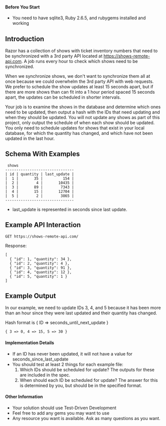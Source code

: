 #### Before You Start
  * You need to have sqlite3, Ruby 2.6.5, and rubygems installed and working

## Introduction

Razor has a collection of shows with ticket inventory numbers that need to be
synchronized with a 3rd party API located at https://shows-remote-api.com. A
job runs every hour to check which shows need to be synchronized.

When we synchronize shows, we don't want to synchronize them all at once because
we could overwhelm the 3rd party API with web requests. We prefer to schedule the
show updates at least 15 seconds apart, but if there are more shows than can fit
into a 1 hour period spaced 15 seconds apart, the updates can be scheduled in
shorter intervals.

Your job is to examine the shows in the database and determine which ones need to
be updated, then output a hash with the IDs that need updating and when they should
be updated. You will not update any shows as part of this project, only output the
schedule of when each show should be updated. You only need to schedule updates
for shows that exist in your local database, for which the quantity has changed,
and which have not been updated in the last hour.

## Schema With Examples

```
 shows
-------------------------------
| id | quantity | last_update |
|  1 |       35 |         154 |
|  2 |        4 |       10435 |
|  3 |       89 |        7343 |
|  4 |       15 |       12704 |
|  5 |        2 |        3865 |
-------------------------------
```

  * last_update is represented in seconds since last update.

## Example API Interaction

```
GET https://shows-remote-api.com/
```

Response:
```
[
  { "id": 1, "quantity": 34 },
  { "id": 2, "quantity": 4 },
  { "id": 3, "quantity": 91 },
  { "id": 4, "quantity": 12 },
  { "id": 5, "quantity": 1 }
]
```

## Example Output

In our example, we need to update IDs 3, 4, and 5 because it has been more than
an hour since they were last updated and their quantity has changed.

Hash format is { ID => seconds_until_next_update }

```
{ 3 => 0, 4 => 15, 5 => 30 }
```

#### Implementation Details
  * If an ID has never been updated, it will not have a value for seconds_since_last_update
  * You should test at least 2 things for each example file:
    1. Which IDs should be scheduled for update? The outputs for these are included
       in the spec.
    2. When should each ID be scheduled for update? The answer for this is determined
       by you, but should be in the specified format.

#### Other Information
  * Your solution should use Test-Driven Development
  * Feel free to add any gems you may want to use
  * Any resource you want is available. Ask as many questions as you want.
